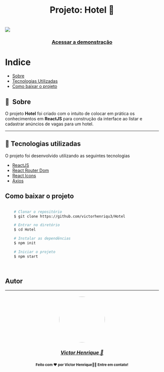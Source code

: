 <h1 align="center">
    Projeto: Hotel 🏨
</h1>

<h1>
    <img src="https://i.imgur.com/cvYH72H.png">
</h1>

<h3 align="center">
    <a href="https://hotel-six.vercel.app">Acessar a demonstração</a>
<h3 >



# Indice
- [Sobre](#-sobre)
- [Tecnologias Utilizadas](#-tecnologias-utilizadas)
- [Como baixar o projeto](#-como-baixar-o-projeto)

## 🔖&nbsp; Sobre

O projeto **Hotel** foi criado com o intuito de colocar em prática os conhecimentos em **ReactJS** para construção da interface ao listar e cadastrar anúncios de vagas para um hotel.

---

## 🚀 Tecnologias utilizadas

O projeto foi desenvolvido utilizando as seguintes tecnologias

- [ReactJS](https://reactjs.org)
- [React Router Dom](https://github.com/ReactTraining/react-router)
- [React Icons](https://react-icons.github.io/react-icons/)
- [Axios](https://github.com/axios/axios)


##  Como baixar o projeto

```bash

    # Clonar o repositório
    $ git clone https://github.com/victorhenriqu3/Hotel

    # Entrar no diretório
    $ cd Hotel

    # Instalar as dependências
    $ npm init

    # Iniciar o projeto
    $ npm start
```
<br/>


## Autor
---
<h5 align="center">
<a href="https://github.com/victorhenriqu3">
 <img style="border-radius: 50%;" src="https://avatars1.githubusercontent.com/u/43153097?s=460&u=7bf4669221e468b47e54f44d58498507abd71b91&v=4" width="150px;" alt=""/>

<h3 align="center" ><a href="https://www.linkedin.com/in/victor-henrique-monteiro-lima-264004143/">Victor Henrique  🚀</a></h3>


<h4 align="center"><sub>Feito com ❤️ por Victor Henrique👋🏽 Entre em contato!</sub>
</h4>
